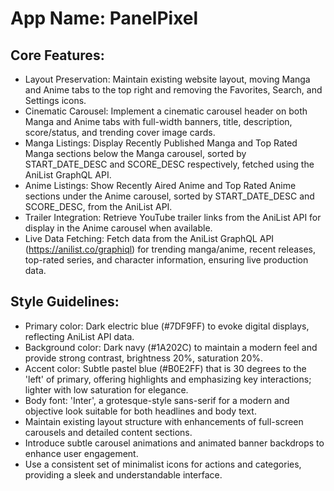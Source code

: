# **App Name**: PanelPixel

## Core Features:

- Layout Preservation: Maintain existing website layout, moving Manga and Anime tabs to the top right and removing the Favorites, Search, and Settings icons.
- Cinematic Carousel: Implement a cinematic carousel header on both Manga and Anime tabs with full-width banners, title, description, score/status, and trending cover image cards.
- Manga Listings: Display Recently Published Manga and Top Rated Manga sections below the Manga carousel, sorted by START_DATE_DESC and SCORE_DESC respectively, fetched using the AniList GraphQL API.
- Anime Listings: Show Recently Aired Anime and Top Rated Anime sections under the Anime carousel, sorted by START_DATE_DESC and SCORE_DESC, from the AniList API.
- Trailer Integration: Retrieve YouTube trailer links from the AniList API for display in the Anime carousel when available.
- Live Data Fetching: Fetch data from the AniList GraphQL API (https://anilist.co/graphiql) for trending manga/anime, recent releases, top-rated series, and character information, ensuring live production data.

## Style Guidelines:

- Primary color: Dark electric blue (#7DF9FF) to evoke digital displays, reflecting AniList API data.
- Background color: Dark navy (#1A202C) to maintain a modern feel and provide strong contrast, brightness 20%, saturation 20%.
- Accent color: Subtle pastel blue (#B0E2FF) that is 30 degrees to the 'left' of primary, offering highlights and emphasizing key interactions; lighter with low saturation for elegance.
- Body font: 'Inter', a grotesque-style sans-serif for a modern and objective look suitable for both headlines and body text.
- Maintain existing layout structure with enhancements of full-screen carousels and detailed content sections.
- Introduce subtle carousel animations and animated banner backdrops to enhance user engagement.
- Use a consistent set of minimalist icons for actions and categories, providing a sleek and understandable interface.